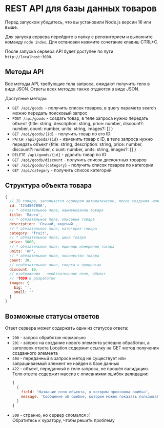 # REST API для базы данных товаров

Перед запуском убедитесь, что вы установили Node.js версии 16 или выше.

Для запуска сервера перейдите в папку с репозиторием и выполните команду `node index`. Для остановки нажмите сочетание клавиш CTRL+C.

После запуска сервера API будет доступен по пути `http://localhost:3000`.

## Методы API

Все методы API, требующие тела запроса, ожидают получить тело в виде JSON. Ответы всех методов также отдаются в виде JSON.

Доступные методы:
* `GET /api/goods `- получить список товаров, в query параметр search можно передать поисковый запрос
* `POST /api/goods` - создать товар, в теле запроса нужно передать объект {title: string, description: string, price: number, discount?: number, count: number, units: string, images?: [] }
* `GET /api/goods/{id}` - получить товар по его ID
* `PATCH /api/goods/{id}` - изменить товар с ID, в теле запроса нужно передать объект {title: string, description: string, price: number, discount?: number, c ount: number, units: string, images?: [] }
* `DELETE /api/goods/{id}` - удалить товар по ID
* `GET /api/goods/discount` - получить список дисконтных товаров
* `GET /api/goods/{category}` - получить список товаров по категории
* `GET /api/category` - получить список категорий

## Структура объекта товара

```javascript
{
  // ID товара, заполняется сервером автоматически, после создания нельзя изменить
  id: '1234567890',
  // * обязательное поле, наименование товара
  title: 'Манго',
  // * обязательное поле, описание товара
  description: 'Сочный, вкусный',
  // * обязательное поле, категория товара
  category: 'fruit',
  // * обязательное поле, цена товара
  price: 3000,
  // * обязательное поле, единицы измерения товара
  units: 'кг',
  // * обязательное поле, количество товара
  count: 30,
  // необязательное поле, скидка в процентах
  discount: 10,
  // изображения - необязательное поле, объект
  // !TODO в разработке
  images: {
    big: '',
    small: ''
  }
}
```

## Возможные статусы ответов

Ответ сервера может содержать один из статусов ответа:
* `200` - запрос обработан нормально
* `201` - запрос на создание нового элемента успешно обработан, а заголовок ответа Location содержит ссылку на GET метод получения созданного элемента
* `404` - переданный в запросе метод не существует или запрашиваемый элемент не найден в базе данных
* `422` - объект, переданный в теле запроса, не прошёл валидацию. Тело ответа содержит массив с описаниями ошибок валидации:
  ```javascript
  [
    {
      field: 'Название поля объекта, в котором произошла ошибка',
      message: 'Сообщение об ошибке, которое можно показать пользователю'
    }
  ]
  ```
* `500` - странно, но сервер сломался :(<br>Обратитесь к куратору, чтобы решить проблему
